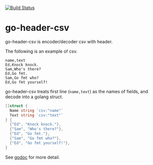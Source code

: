 [![Build Status](https://travis-ci.org/shogo82148/go-header-csv.svg?branch=master)](https://travis-ci.org/shogo82148/go-header-csv)

# go-header-csv

go-header-csv is encoder/decoder csv with header.

The following is an example of csv.

``` plain
name,text
Ed,Knock knock.
Sam,Who's there?
Ed,Go fmt.
Sam,Go fmt who?
Ed,Go fmt yourself!
```

go-header-csv treats first line (`name,text`) as the names of fields,
and decode into a golang struct.

``` go
[]struct {
  Name string `csv:"name"`
  Text string `csv:"text"`
} {
  {"Ed", "Knock knock."},
  {"Sam", "Who's there?"},
  {"Ed", "Go fmt."},
  {"Sam", "Go fmt who?"},
  {"Ed", "Go fmt yourself!"},
}
```

See [godoc](https://godoc.org/github.com/shogo82148/go-header-csv) for more detail.
